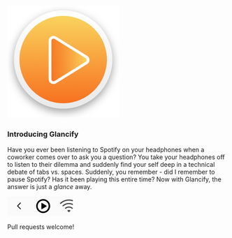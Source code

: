 ![Glancify logo](https://raw.githubusercontent.com/suchtomwow/glancify/1.0.0/Glancify/Assets.xcassets/AppIcon.appiconset/icon%40256.png)
-
### Introducing Glancify
Have you ever been listening to Spotify on your headphones when a coworker comes over to ask you a question? You take your headphones off to listen to their dilemma and suddenly find your self deep in a technical debate of tabs vs. spaces. Suddenly, you remember - did I remember to pause Spotify? Has it been playing this entire time? Now with Glancify, the answer is just a _glance_ away.

![Screenshot](https://raw.githubusercontent.com/suchtomwow/glancify/4bac731ae1070cdcc51b956732d1131d814a0080/Glancify/Resources/Screen%20Shot%202017-10-25%20at%208.34.04%20AM.png)

Pull requests welcome!

